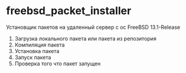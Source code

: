 # freebsd_packet_installer
Установщик пакетов на удаленный сервер с ос FreeBSD 13.1-Release

1. Загрузка локального пакета или пакета из репозитория
2. Компиляция пакета
3. Установка пакета
4. Запуск пакета
5. Проверка того что пакет запущен
